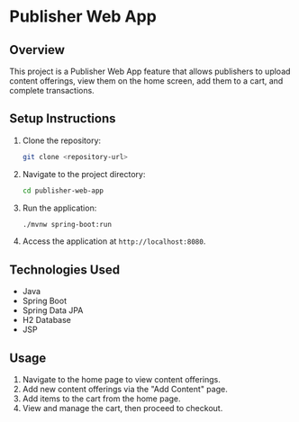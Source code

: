 # Publisher Web App

## Overview
This project is a Publisher Web App feature that allows publishers to upload content offerings, view them on the home screen, add them to a cart, and complete transactions.

## Setup Instructions
1. Clone the repository:
    ```bash
    git clone <repository-url>
    ```
2. Navigate to the project directory:
    ```bash
    cd publisher-web-app
    ```
3. Run the application:
    ```bash
    ./mvnw spring-boot:run
    ```
4. Access the application at `http://localhost:8080`.

## Technologies Used
- Java
- Spring Boot
- Spring Data JPA
- H2 Database
- JSP

## Usage
1. Navigate to the home page to view content offerings.
2. Add new content offerings via the "Add Content" page.
3. Add items to the cart from the home page.
4. View and manage the cart, then proceed to checkout.
